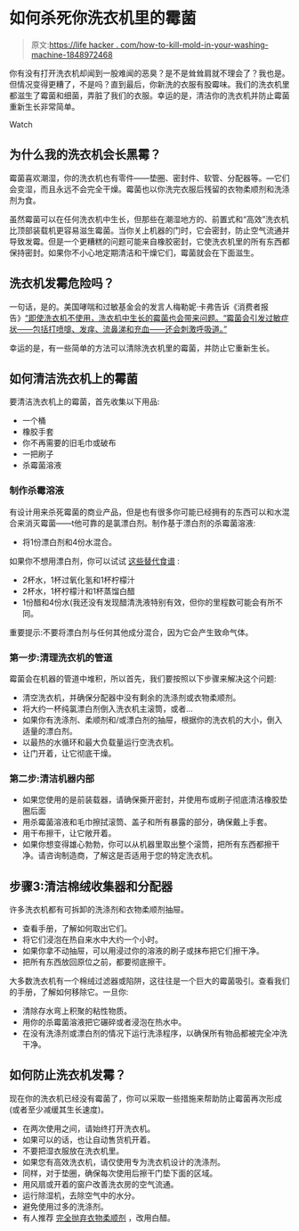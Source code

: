 # 如何杀死你洗衣机里的霉菌

> 原文:[https://life hacker . com/how-to-kill-mold-in-your-washing-machine-1848972468](https://lifehacker.com/how-to-kill-mold-in-your-washing-machine-1848972468)

你有没有打开洗衣机却闻到一股难闻的恶臭？是不是耸耸肩就不理会了？我也是。但情况变得更糟了，不是吗？直到最后，你新洗的衣服有股霉味。我们的洗衣机里都滋生了霉菌和细菌，弄脏了我们的衣服。幸运的是，清洁你的洗衣机并防止霉菌重新生长非常简单。

Watch

## **为什么我的洗衣机会长黑霉？**

霉菌喜欢潮湿，你的洗衣机也有零件——垫圈、密封件、软管、分配器等。—它们会变湿，而且永远不会完全干燥。霉菌也以你洗完衣服后残留的衣物柔顺剂和洗涤剂为食。

虽然霉菌可以在任何洗衣机中生长，但那些在潮湿地方的、前置式和“高效”洗衣机比顶部装载机更容易滋生霉菌。当你关上机器的门时，它会密封，防止空气流通并导致发霉。但是一个更糟糕的问题可能来自橡胶密封，它使洗衣机里的所有东西都保持密封。如果你不小心地定期清洁和干燥它们，霉菌就会在下面滋生。

## **洗衣机发霉危险吗？**

一句话，是的。美国哮喘和过敏基金会的发言人梅勒妮·卡弗告诉《消费者报告》[“即使洗衣机不使用，洗衣机中生长的霉菌也会带来问题。“霉菌会引发过敏症状——包括打喷嚏、发痒、流鼻涕和充血——还会刺激呼吸道。”](https://www.consumerreports.org/washing-machines/mold-in-your-washing-machine-the-mystery-and-the-menace/)

幸运的是，有一些简单的方法可以清除洗衣机里的霉菌，并防止它重新生长。

## **如何清洁洗衣机上的霉菌**

要清洁洗衣机上的霉菌，首先收集以下用品:

*   一个桶
*   橡胶手套
*   你不再需要的旧毛巾或破布
*   一把刷子
*   杀霉菌溶液

### **制作杀霉溶液**

有设计用来杀死霉菌的商业产品，但是也有很多你可能已经拥有的东西可以和水混合来消灭霉菌——t他可靠的是氯漂白剂。制作基于漂白剂的杀霉菌溶液:

*   将1份漂白剂和4份水混合。

如果你不想用漂白剂，你可以试试 [这些替代食谱](https://www.puroclean.com/blog/tips-to-remove-mold-from-washing-machines/) :

*   2杯水，1杯过氧化氢和1杯柠檬汁
*   2杯水，1杯柠檬汁和1杯蒸馏白醋
*   1份醋和4份水(我还没有发现醋清洗液特别有效，但你的里程数可能会有所不同。

重要提示:不要将漂白剂与任何其他成分混合，因为它会产生致命气体。

### 第一步:清理洗衣机的管道

霉菌会在机器的管道中堆积，所以首先，我们要按照以下步骤来解决这个问题:

*   清空洗衣机，并确保分配器中没有剩余的洗涤剂或衣物柔顺剂。
*   将大约一杯纯氯漂白剂倒入洗衣机主滚筒，或者...
*   如果你有洗涤剂、柔顺剂和/或漂白剂的抽屉，根据你的洗衣机的大小，倒入适量的漂白剂。
*   以最热的水循环和最大负载量运行空洗衣机。
*   让门开着，让它彻底干燥。

### 第二步:清洁机器内部

*   如果您使用的是前装载器，请确保撕开密封，并使用布或刷子彻底清洁橡胶垫圈后面
*   用杀霉菌溶液和毛巾擦拭滚筒、盖子和所有暴露的部分，确保戴上手套。
*   用干布擦干，让它敞开着。
*   如果你想变得雄心勃勃，你可以从机器里取出整个滚筒，把所有东西都擦干净。请咨询制造商，了解这是否适用于您的特定洗衣机。

## **步骤3:清洁棉绒收集器和分配器**

许多洗衣机都有可拆卸的洗涤剂和衣物柔顺剂抽屉。

*   查看手册，了解如何取出它们。
*   将它们浸泡在热自来水中大约一个小时。
*   如果你拿不动抽屉，可以用浸过你的溶液的刷子或抹布把它们擦干净。
*   把所有东西放回原位之前，都要彻底擦干。

大多数洗衣机有一个棉绒过滤器或陷阱，这往往是一个巨大的霉菌吸引。查看我们的手册，了解如何移除它。一旦你:

*   清除存水弯上积聚的粘性物质。
*   用你的杀霉菌溶液把它碾碎或者浸泡在热水中。
*   在没有洗涤剂或漂白剂的情况下运行洗涤程序，以确保所有物品都被完全冲洗干净。

## 如何防止洗衣机发霉？

现在你的洗衣机已经没有霉菌了，你可以采取一些措施来帮助防止霉菌再次形成(或者至少减缓其生长速度)。

*   在两次使用之间，请始终打开洗衣机。
*   如果可以的话，也让自动售货机开着。
*   不要把湿衣服放在洗衣机里。
*   如果您有高效洗衣机，请仅使用专为洗衣机设计的洗涤剂。
*   同样，对于垫圈，确保每次使用后擦干门垫下面的区域。
*   用风扇或开着的窗户改善洗衣房的空气流通。
*   运行除湿机，去除空气中的水分。
*   避免使用过多的洗涤剂。
*   有人推荐 [完全抛弃衣物柔顺剂](https://lifehacker.com/fabric-softener-is-bullshit-1848628137) ，改用白醋。